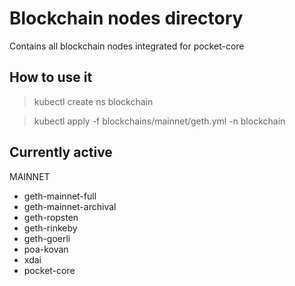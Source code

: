 # Blockchain nodes directory 

Contains all blockchain nodes integrated for pocket-core


## How to use it

> kubectl create ns blockchain


> kubectl apply -f blockchains/mainnet/geth.yml -n blockchain


## Currently active

MAINNET 
- geth-mainnet-full
- geth-mainnet-archival
- geth-ropsten
- geth-rinkeby
- geth-goerli
- poa-kovan
- xdai
- pocket-core
